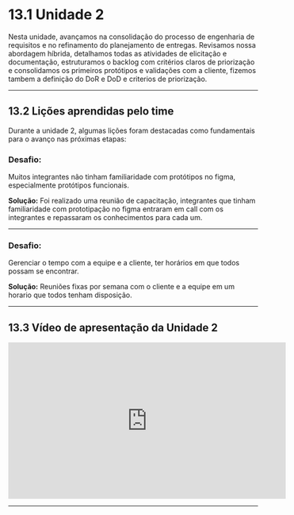 # 13.1 Unidade 2

Nesta unidade, avançamos na consolidação do processo de engenharia de requisitos e no refinamento do planejamento de entregas. Revisamos nossa abordagem híbrida, detalhamos todas as atividades de elicitação e documentação, estruturamos o backlog com critérios claros de priorização e consolidamos os primeiros protótipos e validações com a cliente, fizemos tambem a definição do DoR e DoD e criterios de priorização.

---

## 13.2 Lições aprendidas pelo time

Durante a unidade 2, algumas lições foram destacadas como fundamentais para o avanço nas próximas etapas:

### Desafio:

Muitos integrantes não tinham familiaridade com protótipos no figma, especialmente protótipos funcionais.

**Solução:**
Foi realizado uma reunião de capacitação, integrantes que tinham familiaridade com prototipação no figma entraram em call com os integrantes e repassaram os conhecimentos para cada um.

---

### Desafio:

Gerenciar o tempo com a equipe e a cliente, ter horários em que todos possam se encontrar.

**Solução:**
Reuniões fixas por semana com o cliente e a equipe em um horario que todos tenham disposição.

---

## 13.3 Vídeo de apresentação da Unidade 2

<iframe width="560" height="315" src="https://www.youtube.com/embed/dF44NKUQh5A?si=LAIyLgxM2k-Ym4Ud" title="YouTube video player" frameborder="0" allow="accelerometer; autoplay; clipboard-write; encrypted-media; gyroscope; picture-in-picture; web-share" referrerpolicy="strict-origin-when-cross-origin" allowfullscreen></iframe>

---
